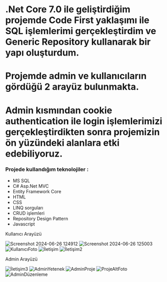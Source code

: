 # .Net Core 7.0 ile geliştirdiğim projemde Code First yaklaşımı ile SQL işlemlerimi gerçekleştirdim ve Generic Repository kullanarak bir yapı oluşturdum.
# Projemde admin ve kullanıcıların gördüğü 2 arayüz bulunmakta.
# Admin kısmından cookie authentication ile login işlemlerimizi gerçekleştirdikten sonra projemizin ön yüzündeki alanlara etki edebiliyoruz.


### Projede kullandığım teknolojiler :
- MS SQL
- C# Asp.Net MVC
- Entity Framework Core
- HTML
- CSS
- LINQ sorguları
- CRUD işlemleri
- Repository Design Pattern
- Javascript


Kullanıcı Arayüzü

![Screenshot 2024-06-26 124912](https://github.com/kaansarr/MyWebSite/assets/135230544/bb333d89-b953-4426-b525-663539c1472e)
![Screenshot 2024-06-26 125003](https://github.com/kaansarr/MyWebSite/assets/135230544/9820eea3-2e04-40ef-883e-d230ef84f55d)
![KullanıcıFoto](https://github.com/kaansarr/MyWebSite/assets/135230544/366268e4-4472-4aea-919f-4dc7d522792d)
![İletişim](https://github.com/kaansarr/MyWebSite/assets/135230544/9a3b0458-084e-4c01-bbce-ebf210bc6d83)
![İletişim2](https://github.com/kaansarr/MyWebSite/assets/135230544/3f306943-7615-45a2-bb25-cdb70070f806)


Admin Arayüzü

![İletişim3](https://github.com/kaansarr/MyWebSite/assets/135230544/03af1491-9ee3-4fe4-b946-0ba8f443170f)
![AdminYetenek](https://github.com/kaansarr/MyWebSite/assets/135230544/a5771828-0bdb-46b5-b12e-8930cbd1646e)
![AdminProje](https://github.com/kaansarr/MyWebSite/assets/135230544/ea2c27f5-ef1c-4fe3-9b68-27db2c7333ef)
![ProjeAltFoto](https://github.com/kaansarr/MyWebSite/assets/135230544/6bea0f50-b88a-42e2-b678-aaad0fef9804)
![AdminDüzenleme](https://github.com/kaansarr/MyWebSite/assets/135230544/0ab0f384-11b8-4d16-817e-069159a32c0b)
